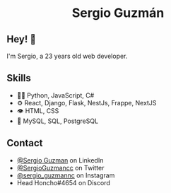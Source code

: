 <h1 align="center">
  Sergio Guzmán
</h1>

## Hey! 👋
I'm Sergio, a 23 years old web developer.

## Skills
- 👨‍💻 Python, JavaScript, C#
- ⚙️ React, Django, Flask, NestJs, Frappe, NextJS 
- 👁️ HTML, CSS
- 💽 MySQL, SQL, PostgreSQL

## Contact
- [@Sergio Guzman](https://www.linkedin.com/in/DevSergioGC) on LinkedIn
- [@SergioGuzmancc](https://twitter.com/SergioGuzmancc) on Twitter
- [@sergio_guzmannc](https://www.instagram.com/sergio_guzmannc) on Instagram
- Head Honcho#4654 on Discord
